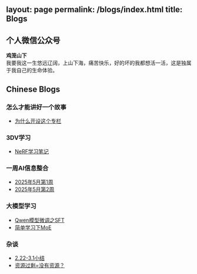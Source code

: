 layout: page
permalink: /blogs/index.html
title: Blogs
---

## 个人微信公众号

**鸡笼山下**  
我要我这一生悠远辽阔，上山下海，痛苦快乐，好的坏的我都想活一活，这是独属于我自己的生命体验。

## Chinese Blogs

### 怎么才能讲好一个故事
- [为什么开设这个专栏](https://lintao.online/blogs/why/)
  
### 3DV学习
- [NeRF学习笔记](https://lintao.online/blogs/nerf/)

### 一周AI信息整合
- [2025年5月第1周](https://lintao.online/blogs/inf5-1/)
- [2025年5月第2周](https://lintao.online/blogs/inf5-2/)
  
### 大模型学习
- [Qwen模型微调之SFT](https://lintao.online/blogs/qwen_sft_blog/)
- [简单学习下MoE](https://lintao.online/blogs/moe/)

### 杂谈
- [2.22-3.1小结](https://lintao.online/blogs/thoughts3.1/)
- [资源过剩=没有资源？](https://lintao.online/blogs/think6-2/)
